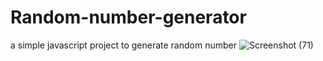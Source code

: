 # Random-number-generator
a simple javascript project to generate random number
![Screenshot (71)](https://github.com/Saniyakhan7543/Random-number-generator/assets/133801644/e3d471be-deb9-445a-b553-fc33444029c3)
